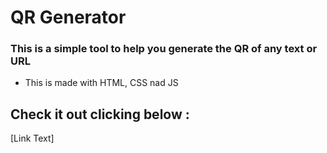 # QR Generator

### This is a simple tool to help you generate the QR of any text or URL
- This is made with HTML, CSS nad JS

## Check it out clicking below : 
[Link Text] 
